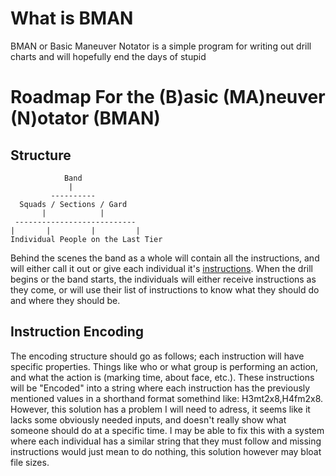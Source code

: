 # What is BMAN
BMAN or Basic Maneuver Notator is a simple program for writing out drill charts and will hopefully end the days of stupid 
# Roadmap For the (B)asic (MA)neuver (N)otator (BMAN)

## Structure
```
            Band
             |
         ----------
  Squads / Sections / Gard
       |            |
 ---------------------------
|       |         |         |
Individual People on the Last Tier
```
Behind the scenes the band as a whole will contain all the instructions, and will either call it out or give each individual it's [instructions](#instruction-encoding). When the drill begins or the band starts, the individuals will either receive instructions as they come, or will use their list of instructions to know what they should do and where they should be.


## Instruction Encoding
The encoding structure should go as follows; each instruction will have specific properties. Things like who or what group is performing an action, and what the action is (marking time, about face, etc.). These instructions will be "Encoded" into a string where each instruction has the previously mentioned values in a shorthand format somethind like: H3mt2x8,H4fm2x8. However, this solution has a problem I will need to adress, it seems like it lacks some obviously needed inputs, and doesn't really show what someone should do at a specific time. I may be able to fix this with a system where each individual has a similar string that they must follow and missing instructions would just mean to do nothing, this solution however may bloat file sizes.
